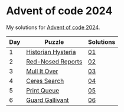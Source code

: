 # Advent of code 2024
My solutions for [Advent of code 2024](https://adventofcode.com/2024).

| Day | Puzzle                                                                        | Solutions  |
|-----|-------------------------------------------------------------------------------|------------|
| 1   | [Historian Hysteria](https://adventofcode.com/2024/day/1)                     | [01](./01) |
| 2   | [Red-Nosed Reports](https://adventofcode.com/2024/day/2)                      | [02](./02) |
| 3   | [Mull It Over](https://adventofcode.com/2024/day/3)                           | [03](./03) |
| 4   | [Ceres Search](https://adventofcode.com/2024/day/4)                           | [04](./04) |
| 5   | [Print Queue](https://adventofcode.com/2024/day/5)                            | [05](./05) |
| 6   | [Guard Gallivant](https://adventofcode.com/2024/day/6)                        | [06](./06) |

